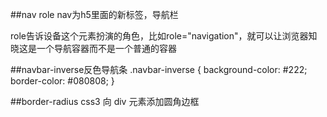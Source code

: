 ##nav role
nav为h5里面的新标签，导航栏

role告诉设备这个元素扮演的角色，比如role="navigation"，就可以让浏览器知晓这是一个导航容器而不是一个普通的容器

##navbar-inverse反色导航条
    .navbar-inverse {
      background-color: #222;
      border-color: #080808;
    }

##border-radius css3
向 div 元素添加圆角边框


